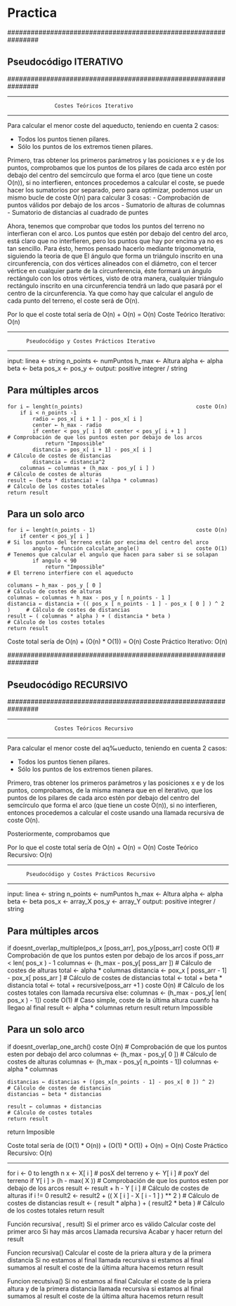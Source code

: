 # Practica

################################################################
##                  Pseudocódigo ITERATIVO                    ##
################################################################

________________________________________________________________

                   Costes Teóricos Iterativo
________________________________________________________________


Para calcular el menor coste del aqueducto, teniendo en cuenta 2 casos:
 - Todos los puntos tienen pilares.
 - Sólo los puntos de los extremos tienen pilares.

Primero, tras obtener los primeros parámetros y las posiciones x e y de los puntos,
comprobamos que los puntos de los pilares de cada arco estén por debajo del centro del semcírculo que forma el arco (que tiene un coste O(n)),
si no interfieren, entonces procedemos a calcular el coste, se puede hacer los sumatorios por separado, pero para optimizar,
podemos usar un mismo bucle de coste O(n) para calcular 3 cosas:
    -  Comprobación de puntos válidos por debajo de los arcos
    -  Sumatorio de alturas de columnas
    -  Sumatorio de distancias al cuadrado de puntes

Ahora, tenemos que comprobar que todos los puntos del terreno no interfieran con el arco.
Los puntos que estén por debajo del centro del arco, está claro que no interfieren, pero los puntos que hay por encima ya no es tan sencillo.
Para ésto, hemos pensado hacerlo mediante trigonometría, siguiendo la teoria de que
El ángulo que forma un triángulo inscrito en una circunferencia,
con dos vértices alineados con el diámetro, con el tercer vértice en cualquier parte de la circunferencia,
éste formará un ángulo rectángulo con los otros vértices, visto de otra manera,
cualquier triángulo rectángulo inscrito en una circunferencia tendrá un lado que pasará por el centro de la circunferencia.
Ya que como hay que calcular el angulo de cada punto del terreno, el coste será de O(n).

Por lo que el coste total sería de O(n) + O(n) = O(n)
Coste Teórico Iterativo: O(n)

________________________________________________________________

          Pseudocódigo y Costes Prácticos Iterativo
________________________________________________________________


input:
    linea ← string
    n_points ← numPuntos
    h_max ← Altura
    alpha ← alpha
    beta ← beta
    pos_x ←
    pos_y ←
output:
    positive integrer / string

## Para múltiples arcos ##

    for i ← lenght(n_points)                                    coste O(n)
        if i < n_points -1
            radio ← pos_x[ i + 1 ] - pos_x[ i ]
            center ← h_max - radio
            if center < pos_y[ i ] OR center < pos_y[ i + 1 ]                   # Comprobación de que los puntos esten por debajo de los arcos
                return "Impossible"
            distancia ← pos_x[ i + 1] - pos_x[ i ]                              # Cálculo de costes de distancias
            distancia ← distancia^2
        columnas ← columnas + (h_max - pos_y[ i ] )                             # Cálculo de costes de alturas
    result ← (beta * distancia) + (alhpa * columnas)                            # Cálculo de los costes totales
    return result

## Para un solo arco ##

    for i ← lenght(n_points - 1)                                coste O(n)
        if center < pos_y[ i ]                                                  # Si los puntos del terreno están por encima del centro del arco
            angulo ← función calculate_angle()                  coste O(1)      # Tenemos que calcular el angulo que hacen para saber si se solapan
            if angulo < 90
                return "Impossible"                                             # El terreno interfiere con el aqueducto

    columans ← h_max - pos_y [ 0 ]                                              # Cálculo de costes de alturas
    columnas ← columnas + h_max - pos_y [ n_points - 1 ]
    distancia ← distancia + (( pos_x [ n_points - 1 ] - pos_x [ 0 ] ) ^ 2 )     # Cálculo de costes de distancias
    result ← ( columnas * alpha ) + ( distancia * beta )                        # Cálculo de los costes totales
    return result

Coste total sería de O(n) + (O(n) * O(1)) = O(n)
Coste Práctico Iterativo: O(n)


################################################################
##                  Pseudocódigo RECURSIVO                    ##
################################################################

________________________________________________________________

                   Costes Teóricos Recursivo
________________________________________________________________


Para calcular el menor coste del aq‰ueducto, teniendo en cuenta 2 casos:
 - Todos los puntos tienen pilares.
 - Sólo los puntos de los extremos tienen pilares.

Primero, tras obtener los primeros parámetros y las posiciones x e y de los puntos, comprobamos, de la misma manera que en el iterativo,
que los puntos de los pilares de cada arco estén por debajo del centro del semcírculo que forma el arco (que tiene un coste O(n)),
si no interfieren, entonces procedemos a calcular el coste usando una llamada recursiva de coste O(n).

Posteriormente, comprobamos que 

Por lo que el coste total sería de O(n) + O(n) = O(n)
Coste Teórico Recursivo: O(n)

________________________________________________________________

          Pseudocódigo y Costes Prácticos Recursivo
________________________________________________________________


input:
    linea ← string
    n_points ← numPuntos
    h_max ← Altura
    alpha ← alpha
    beta ← beta
    pos_x ← array_X
    pos_y ← array_Y
output:
    positive integrer / string

## Para múltiples arcos ##

if doesnt_overlap_multiple(pos_x [poss_arr], pos_y[poss_arr]    coste O(1)      # Comprobación de que los puntos esten por debajo de los arcos
    if poss_arr < len( pos_x ) - 1
        columnas ← (h_max - pos_y[ poss_arr ])                                  # Cálculo de costes de alturas
        total ← alpha * columnas
        distancia ← pox_x [ poss_arr - 1] - pox_x[ poss_arr ]                   # Cálculo de costes de distancias
        total ← total + beta * distancia
        total ← total + recursive(poss_arr +1 )                 coste O(n)      # Cálculo de los costes totales con llamada recursiva
    else:
        columnas ← (h_max - pos_y[ len( pos_x ) - 1])           coste O(1)      # Caso simple, coste de la última altura cuanfo ha llegao al final
        result ← alpha * columnas
    return result
return Impossible

## Para un solo arco ##

if doesnt_overlap_one_arch()                                    coste O(n)      # Comprobación de que los puntos esten por debajo del arco
    columnas ← (h_max - pos_y[ 0 ])                                             # Cálculo de costes de alturas
    columnas ← (h_max - pos_y[ n_points - 1])
    columnas ← alpha * columnas

    distancias ← distancias + ((pos_x[n_points - 1] - pos_x[ 0 ]) ^ 2)          # Cálculo de costes de distancias
    distancias ← beta * distancias

    result ← columnas + distancias                                              # Cálculo de costes totales
    return result
return Imposible

Coste total sería de  (O(1) * O(n)) + (O(1) * O(1)) + O(n) = O(n)
Coste Práctico Recursivo: O(n)

________________________________________________________________

for i ← 0 to length n
        x ← X[ i ]                                                          # posX del terreno
        y ← Y[ i ]                                                          # poxY del terreno
        if Y[ i ] > (h - max( X ))                                          # Comprobación de que los puntos esten por debajo de los arcos
            result ← result + h - Y [ i ]                                   # Cálculo de costes de alturas
            if i != 0
                result2 ← result2 +  (( X [ i ] - X [ i - 1 ] ) ** 2 )      # Cálculo de costes de distancias
    result ← ( result * alpha ) + ( result2 * beta )                        # Cálculo de los costes totales
    return result

Función recursiva( , result)
    Si el primer arco es válido
        Calcular coste del primer arco
    Si hay más arcos
        Llamada recursiva
    Acabar y hacer return del result

Funcion recursiva()
    Calcular el coste de la priera altura y de la primera distancia
    Si no estamos al final
        llamada recursiva
    si estamos al final
        sumamos al result el coste de la última altura
        hacemos return result

Funcion recutsiva()
    Si no estamos al final
        Calcular el coste de la priera altura y de la primera distancia
        llamada recursiva
    si estamos al final
        sumamos al result el coste de la última altura
        hacemos return result
